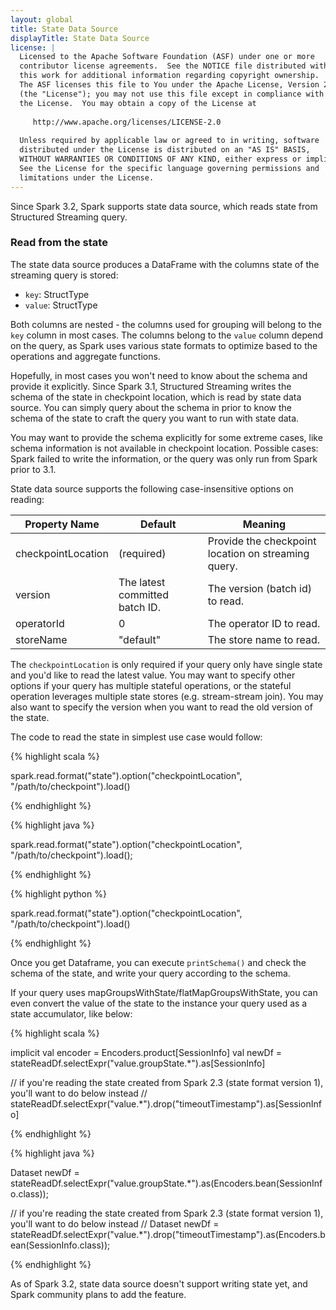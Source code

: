 ```yaml
---
layout: global
title: State Data Source
displayTitle: State Data Source
license: |
  Licensed to the Apache Software Foundation (ASF) under one or more
  contributor license agreements.  See the NOTICE file distributed with
  this work for additional information regarding copyright ownership.
  The ASF licenses this file to You under the Apache License, Version 2.0
  (the "License"); you may not use this file except in compliance with
  the License.  You may obtain a copy of the License at
 
     http://www.apache.org/licenses/LICENSE-2.0
 
  Unless required by applicable law or agreed to in writing, software
  distributed under the License is distributed on an "AS IS" BASIS,
  WITHOUT WARRANTIES OR CONDITIONS OF ANY KIND, either express or implied.
  See the License for the specific language governing permissions and
  limitations under the License.
---
```


Since Spark 3.2, Spark supports state data source, which reads state from Structured Streaming query.

### Read from the state

The state data source produces a DataFrame with the columns state of the streaming query is stored:

* `key`: StructType
* `value`: StructType

Both columns are nested - the columns used for grouping will belong to the `key` column in most cases.
The columns belong to the `value` column depend on the query, as Spark uses various state formats to optimize
based to the operations and aggregate functions.

Hopefully, in most cases you won't need to know about the schema and provide it explicitly. Since Spark 3.1,
Structured Streaming writes the schema of the state in checkpoint location, which is read by state data source.
You can simply query about the schema in prior to know the schema of the state to craft the query you want to
run with state data.

You may want to provide the schema explicitly for some extreme cases, like schema information is not available
in checkpoint location. Possible cases: Spark failed to write the information, or the query was only run from
Spark prior to 3.1.

State data source supports the following case-insensitive options on reading:

<table class="table">
  <thead>
    <tr><th>Property Name</th><th>Default</th><th>Meaning</th></tr>
  </thead>
  <tbody>
    <tr>
      <td>checkpointLocation</td>
      <td>(required)</td>
      <td>Provide the checkpoint location on streaming query.</td>
    </tr>
    <tr>
      <td>version</td>
      <td>The latest committed batch ID.</td>
      <td>The version (batch id) to read.</td>
    </tr>
    <tr>
      <td>operatorId</td>
      <td>0</td>
      <td>The operator ID to read.</td>
    </tr>
    <tr>
      <td>storeName</td>
      <td>"default"</td>
      <td>The store name to read.</td>
    </tr>
  </tbody>
</table>

The `checkpointLocation` is only required if your query only have single state and you'd like to read
the latest value. You may want to specify other options if your query has multiple stateful operations,
or the stateful operation leverages multiple state stores (e.g. stream-stream join). You may also want to
specify the version when you want to read the old version of the state.

The code to read the state in simplest use case would follow:

<div class="codetabs">
<div data-lang="scala" markdown="1">
{% highlight scala %}

spark.read.format("state").option("checkpointLocation", "/path/to/checkpoint").load()

{% endhighlight %}
</div>

<div data-lang="java" markdown="1">
{% highlight java %}

spark.read.format("state").option("checkpointLocation", "/path/to/checkpoint").load();

{% endhighlight %}
</div>

<div data-lang="python" markdown="1">
{% highlight python %}

spark.read.format("state").option("checkpointLocation", "/path/to/checkpoint").load()

{% endhighlight %}
</div>
</div>

Once you get Dataframe, you can execute `printSchema()` and check the schema of the state,
and write your query according to the schema.

If your query uses mapGroupsWithState/flatMapGroupsWithState, you can even convert the value of the state
to the instance your query used as a state accumulator, like below:

<div class="codetabs">
<div data-lang="scala" markdown="1">
{% highlight scala %}

implicit val encoder = Encoders.product[SessionInfo]
val newDf = stateReadDf.selectExpr("value.groupState.*").as[SessionInfo]

// if you're reading the state created from Spark 2.3 (state format version 1), you'll want to do below instead
// stateReadDf.selectExpr("value.*").drop("timeoutTimestamp").as[SessionInfo]

{% endhighlight %}
</div>

<div data-lang="java" markdown="1">
{% highlight java %}

Dataset<SessionInfo> newDf = stateReadDf.selectExpr("value.groupState.*").as(Encoders.bean(SessionInfo.class));

// if you're reading the state created from Spark 2.3 (state format version 1), you'll want to do below instead
// Dataset<SessionInfo> newDf = stateReadDf.selectExpr("value.*").drop("timeoutTimestamp").as(Encoders.bean(SessionInfo.class));

{% endhighlight %}
</div>

</div>

As of Spark 3.2, state data source doesn't support writing state yet, and Spark community plans to add the feature.